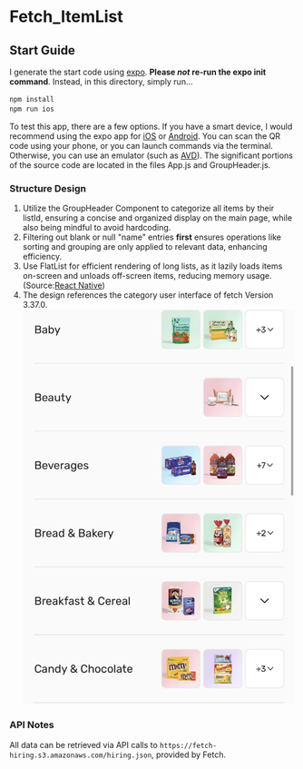# Fetch_ItemList

## Start Guide

I generate the start code using [expo](https://expo.dev/). **Please *not* re-run the expo init command**. Instead, in this directory, simply run...

```bash
npm install
npm run ios
```

To test this app, there are a few options. If you have a smart device, I would recommend using the expo app for [iOS](https://apps.apple.com/us/app/expo-go/id982107779) or [Android](https://play.google.com/store/apps/details?id=host.exp.exponent&hl=en_US&gl=US). You can scan the QR code using your phone, or you can launch commands via the terminal. Otherwise, you can use an emulator (such as [AVD](https://developer.android.com/studio/run/emulator)). The significant portions of the source code are located in the files App.js and GroupHeader.js.

### Structure Design 
1. Utilize the GroupHeader Component to categorize all items by their listId, ensuring a concise and organized display on the main page, while also being mindful to avoid hardcoding.
2. Filtering out blank or null "name" entries **first** ensures operations like sorting and grouping are only applied to relevant data, enhancing efficiency.
3. Use FlatList for efficient rendering of long lists, as it lazily loads items on-screen and unloads off-screen items, reducing memory usage. (Source:[React Native](https://reactnative.dev/docs/scrollview))
4. The design references the category user interface of fetch Version 3.37.0.!["fetch source"](assets/fetchList.jpg)

### API Notes
All data can be retrieved via API calls to `https://fetch-hiring.s3.amazonaws.com/hiring.json`, provided by Fetch.
